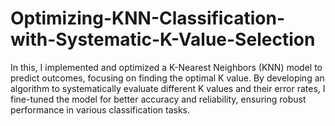 # Optimizing-KNN-Classification-with-Systematic-K-Value-Selection
 In this, I implemented and optimized a K-Nearest Neighbors (KNN) model to predict outcomes, focusing on finding the optimal K value. By developing an algorithm to systematically evaluate different K values and their error rates, I fine-tuned the model for better accuracy and reliability, ensuring robust performance in various classification tasks.
